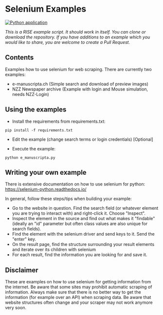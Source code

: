 # Selenium Examples
[![Python application](https://github.com/RISE-UNIBAS/selenium-examples/actions/workflows/python-app.yml/badge.svg)](https://github.com/RISE-UNIBAS/selenium-examples/actions/workflows/python-app.yml)

*This is a RISE example script. It should work in itself. You can clone or download the repository. If you have additions to an example which you would like to share, you are welcome to create a Pull Request.*


## Contents
Examples how to use selenium for web scraping. There are currently two examples:

- e-manuscripta.ch (Simple search and download of preview images)
- NZZ Newspaper archive (Example with login and Mouse simulation, needs NZZ-Login)

## Using the examples

- Install the requirements from requirements.txt:

```
pip install -f requirements.txt
```

- Edit the example (change search terms or login credentials) [Optional]

- Execute the example:

```
python e_manuscripta.py
```

## Writing your own example
There is extensive documentation on how to use selenium for python: https://selenium-python.readthedocs.io/ 

In general, follow these steps/tips when building your example:
- Go to the website in question. Find the search field (or whatever element you are trying to interact with) and right-click it. Choose "Inspect". 
- Inspect the element in the source and find out what makes it "findable" (ideally an "id" parameter but often class values are also unique for search fields).
- Find the element with the selenium driver and send keys to it. Send the "enter" key.
- On the result page, find the structure surrounding your result elements and iterate over its children with selenium
- For each result, find the information you are looking for and save it.

## Disclaimer
These are examples on how to use selenium for getting information from the internet. Be aware that some sites may prohibit automatic scraping of information. Always make sure that there is no better way to get the information (for example over an API) when scraping data. Be aware that website structures often change and your scraper may not work anymore very soon.
